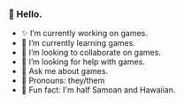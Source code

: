 ###    🖖 Hello. 

<!--
**OlliFaagau/OlliFaagau** is a ✨ _special_ ✨ repository because its `README.md` (this file) appears on your GitHub profile.

Here are some ideas to get you started:
- 📫 How to reach me: 
-->

- ✨ I’m currently working on games.
- 🎱 I’m currently learning games.
- 🙏 I’m looking to collaborate on games.
- 🤔 I’m looking for help with games.
- 💬 Ask me about games.
- 🌈 Pronouns: they/them
- 🌺 Fun fact: I'm half Samoan and Hawaiian.

